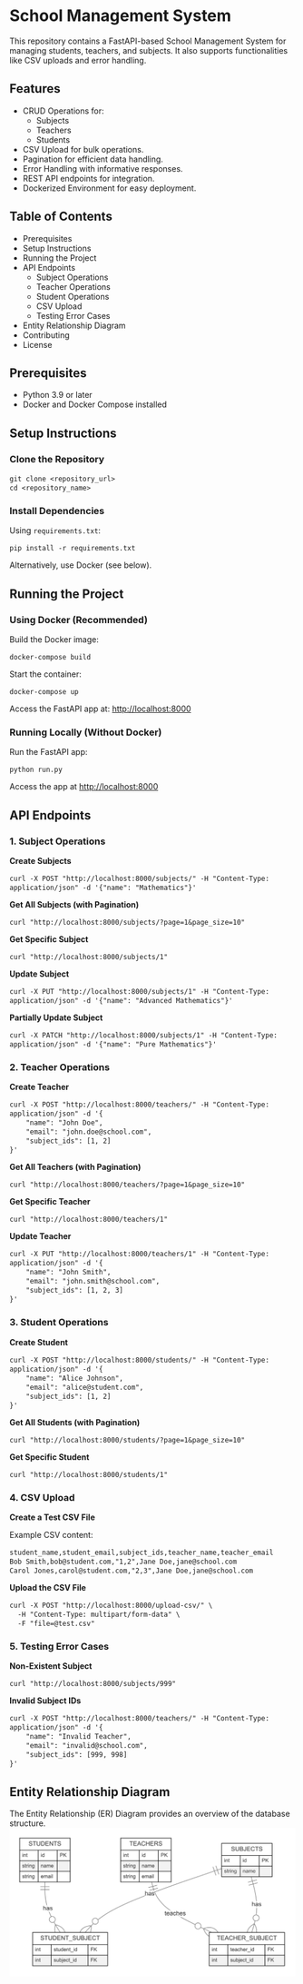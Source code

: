 # School Management System

This repository contains a FastAPI-based School Management System for managing students, teachers, and subjects. It also supports functionalities like CSV uploads and error handling.

## Features

- CRUD Operations for:
  - Subjects
  - Teachers
  - Students
- CSV Upload for bulk operations.
- Pagination for efficient data handling.
- Error Handling with informative responses.
- REST API endpoints for integration.
- Dockerized Environment for easy deployment.

## Table of Contents

- Prerequisites
- Setup Instructions
- Running the Project
- API Endpoints
  - Subject Operations
  - Teacher Operations
  - Student Operations
  - CSV Upload
  - Testing Error Cases
- Entity Relationship Diagram
- Contributing
- License

## Prerequisites

- Python 3.9 or later
- Docker and Docker Compose installed

## Setup Instructions

### Clone the Repository
```
git clone <repository_url>
cd <repository_name>
```

### Install Dependencies
Using `requirements.txt`:
```
pip install -r requirements.txt
```
Alternatively, use Docker (see below).

## Running the Project

### Using Docker (Recommended)
Build the Docker image:
```
docker-compose build
```

Start the container:
```
docker-compose up
```

Access the FastAPI app at: [http://localhost:8000](http://localhost:8000)

### Running Locally (Without Docker)
Run the FastAPI app:
```
python run.py
```

Access the app at [http://localhost:8000](http://localhost:8000)

## API Endpoints

### 1. Subject Operations
**Create Subjects**
```
curl -X POST "http://localhost:8000/subjects/" -H "Content-Type: application/json" -d '{"name": "Mathematics"}'
```

**Get All Subjects (with Pagination)**
```
curl "http://localhost:8000/subjects/?page=1&page_size=10"
```

**Get Specific Subject**
```
curl "http://localhost:8000/subjects/1"
```

**Update Subject**
```
curl -X PUT "http://localhost:8000/subjects/1" -H "Content-Type: application/json" -d '{"name": "Advanced Mathematics"}'
```

**Partially Update Subject**
```
curl -X PATCH "http://localhost:8000/subjects/1" -H "Content-Type: application/json" -d '{"name": "Pure Mathematics"}'
```

### 2. Teacher Operations
**Create Teacher**
```
curl -X POST "http://localhost:8000/teachers/" -H "Content-Type: application/json" -d '{
    "name": "John Doe",
    "email": "john.doe@school.com",
    "subject_ids": [1, 2]
}'
```

**Get All Teachers (with Pagination)**
```
curl "http://localhost:8000/teachers/?page=1&page_size=10"
```

**Get Specific Teacher**
```
curl "http://localhost:8000/teachers/1"
```

**Update Teacher**
```
curl -X PUT "http://localhost:8000/teachers/1" -H "Content-Type: application/json" -d '{
    "name": "John Smith",
    "email": "john.smith@school.com",
    "subject_ids": [1, 2, 3]
}'
```

### 3. Student Operations
**Create Student**
```
curl -X POST "http://localhost:8000/students/" -H "Content-Type: application/json" -d '{
    "name": "Alice Johnson",
    "email": "alice@student.com",
    "subject_ids": [1, 2]
}'
```

**Get All Students (with Pagination)**
```
curl "http://localhost:8000/students/?page=1&page_size=10"
```

**Get Specific Student**
```
curl "http://localhost:8000/students/1"
```

### 4. CSV Upload
**Create a Test CSV File**

Example CSV content:
```csv
student_name,student_email,subject_ids,teacher_name,teacher_email
Bob Smith,bob@student.com,"1,2",Jane Doe,jane@school.com
Carol Jones,carol@student.com,"2,3",Jane Doe,jane@school.com
```

**Upload the CSV File**
```
curl -X POST "http://localhost:8000/upload-csv/" \
  -H "Content-Type: multipart/form-data" \
  -F "file=@test.csv"
```

### 5. Testing Error Cases
**Non-Existent Subject**
```
curl "http://localhost:8000/subjects/999"
```

**Invalid Subject IDs**
```
curl -X POST "http://localhost:8000/teachers/" -H "Content-Type: application/json" -d '{
    "name": "Invalid Teacher",
    "email": "invalid@school.com",
    "subject_ids": [999, 998]
}'
```

## Entity Relationship Diagram
The Entity Relationship (ER) Diagram provides an overview of the database structure.
![alt text](https://github.com/Ali-Awais-Safdar/Python-Developer-Assignment-SilaInsights/blob/master/Task1/erDiagram/schema.png)

